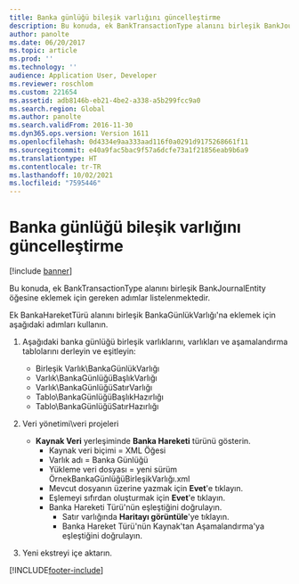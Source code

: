 ```yaml
---
title: Banka günlüğü bileşik varlığını güncelleştirme
description: Bu konuda, ek BankTransactionType alanını birleşik BankJournalEntity öğesine eklemek için gereken adımlar listelenmektedir.
author: panolte
ms.date: 06/20/2017
ms.topic: article
ms.prod: ''
ms.technology: ''
audience: Application User, Developer
ms.reviewer: roschlom
ms.custom: 221654
ms.assetid: adb8146b-eb21-4be2-a338-a5b299fcc9a0
ms.search.region: Global
ms.author: panolte
ms.search.validFrom: 2016-11-30
ms.dyn365.ops.version: Version 1611
ms.openlocfilehash: 0d4334e9aa333aad116f0a0291d9175268661f11
ms.sourcegitcommit: e40a9fac5bac9f57a6dcfe73a1f21856eab9b6a9
ms.translationtype: HT
ms.contentlocale: tr-TR
ms.lasthandoff: 10/02/2021
ms.locfileid: "7595446"
---
```

# <a name="update-the-bank-journal-composite-entity"></a>Banka günlüğü bileşik varlığını güncelleştirme

[!include [banner](../includes/banner.md)]

Bu konuda, ek BankTransactionType alanını birleşik BankJournalEntity öğesine eklemek için gereken adımlar listelenmektedir.

Ek BankaHareketTürü alanını birleşik BankaGünlükVarlığı'na eklemek için aşağıdaki adımları kullanın.

1.  Aşağıdaki banka günlüğü birleşik varlıklarını, varlıkları ve aşamalandırma tablolarını derleyin ve eşitleyin:
    -   Birleşik Varlık\\BankaGünlükVarlığı
    -   Varlık\\BankaGünlüğüBaşlıkVarlığı
    -   Varlık\\BankaGünlüğüSatırVarlığı
    -   Tablo\\BankaGünlüğüBaşlıkHazırlığı
    -   Tablo\\BankaGünlüğüSatırHazırlığı

2.  Veri yönetimi\\veri projeleri
    -   **Kaynak Veri** yerleşiminde **Banka Hareketi** türünü gösterin.
        -   Kaynak veri biçimi = XML Öğesi
        -   Varlık adı = Banka Günlüğü
        -   Yükleme veri dosyası = yeni sürüm ÖrnekBankaGünlüğüBirleşikVarlığı.xml
        -   Mevcut dosyanın üzerine yazmak için **Evet**'e tıklayın.
        -   Eşlemeyi sıfırdan oluşturmak için **Evet**'e tıklayın.
        -   Banka Hareketi Türü'nün eşleştiğini doğrulayın.
            -   Satır varlığında **Haritayı görüntüle**'ye tıklayın.
            -   Banka Hareket Türü'nün Kaynak'tan Aşamalandırma'ya eşleştiğini doğrulayın.

3.  Yeni ekstreyi içe aktarın.






[!INCLUDE[footer-include](../../includes/footer-banner.md)]
